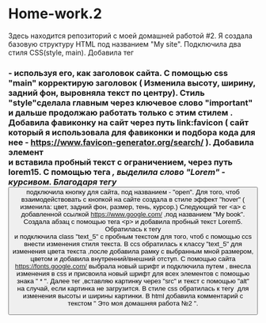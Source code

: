 # Home-work.2



Здесь находится репозиторий с моей домашней работой #2.
Я создала базовую структуру HTML под названием "My site". Подключила два стиля CSS(style, main).  Добавила  тег <h3> - используя его, как заголовок сайта. С помощью css "main" корректирую заголовок ( Изменила высоту, ширину, задний фон, выровняла текст по центру).  Cтиль "style"сделала главным через ключевое слово "important" и дальше продолжаю работать только  с этим стилем .  Добавила фавиконку на сайт через путь link:favicon ( сайт который я использовала для фавиконки и подбора кода для нее - https://www.favicon-generator.org/search/ ).  Добавила элемент <div> и вставила пробный текст с ограничением, через путь lorem15. С помощью тега <i>, выделила слово "Lorem" - курсивом.  Благодаря тегу <button> подключила  кнопку для сайта, под названием - "open".  Для того, чтоб взаимодействовать с кнопкой на сайте создала в стиле  эффект "hover" ( изменила: цвет, задний фон, размер, тень, курсор.)  Следующий тег <а> с добавленной ссылкой https://www.google.com/ ,под названием "My book".  Cоздала абзац с помощью тега <р> и добавила пробный текст Lorem5.
Обратилась к тегу <div> и подключила class "text_5" с пробным текстом для того, чтоб с помощью ccs внести изменения стиля текста. В ccs обратилась к классу "text_5" для изменения цвета текста ,после добавила рамку с  выбранным мной размером, цветом и  добавила внутренний/внешний отступ.  С помощью сайта https://fonts.google.com/  выбрала новый шрифт и подключила путем <link>, внесла изменения в css и присвоила новый шрифт для всех элементов с помощью знака " * ". 
Далее тег <img>,вставляю  картинку через "src"  и текст  с помощью "alt" на случай, если картинка не загрузится. В стиле css обратилась к тегу <img> для изменения высоты и ширины картинки.
В html добавила комментарий с текстом  " Это моя домашняя работа №2 ".

